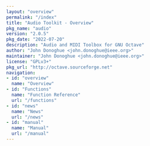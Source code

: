 ```yaml
---
layout: "overview"
permalink: "/index"
title: "Audio Toolkit - Overview"
pkg_name: "audio"
version: "2.0.5"
pkg_date: "2022-07-20"
description: "Audio and MIDI Toolbox for GNU Octave"
author: "John Donoghue <john.donoghue@ieee.org>"
maintainer: "John Donoghue <john.donoghue@ieee.org>"
license: "GPLv3+"
pkg_url: "http://octave.sourceforge.net"
navigation:
- id: "overview"
  name: "Overview"
- id: "Functions"
  name: "Function Reference"
  url: "/functions"
- id: "news"
  name: "News"
  url: "/news"
- id: "manual"
  name: "Manual"
  url: "/manual"
---
```

